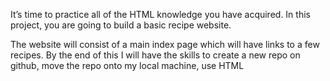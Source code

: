  It’s time to practice all of the HTML knowledge you have acquired. In this project, you are going to build a basic recipe website.

The website will consist of a main index page which will have links to a few recipes.
By the end of this I will have the skills to create a new repo on github, move the repo onto my local machine, use HTML 
